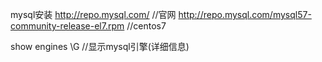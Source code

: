 ﻿

mysql安装
http://repo.mysql.com/   //官网
http://repo.mysql.com/mysql57-community-release-el7.rpm //centos7


show engines \G  //显示mysql引擎(详细信息)
